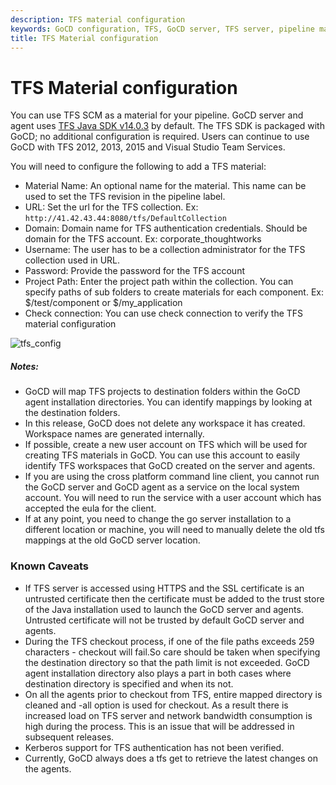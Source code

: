 ```yaml
---
description: TFS material configuration
keywords: GoCD configuration, TFS, GoCD server, TFS server, pipeline materials
title: TFS Material configuration
---
```


# TFS Material configuration

You can use TFS SCM as a material for your pipeline. GoCD server and agent uses [TFS Java SDK v14.0.3](https://www.microsoft.com/en-us/download/details.aspx?id=47727) by default. The TFS SDK is packaged with GoCD; no additional configuration is required.
Users can continue to use GoCD with TFS 2012, 2013, 2015 and Visual Studio Team Services.

You will need to configure the following to add a TFS material:

-   Material Name: An optional name for the material. This name can be used to set the TFS revision in the pipeline label.
-   URL: Set the url for the TFS collection. Ex: `http://41.42.43.44:8080/tfs/DefaultCollection`
-   Domain: Domain name for TFS authentication credentials. Should be domain for the TFS account. Ex: corporate\_thoughtworks
-   Username: The user has to be a collection administrator for the TFS collection used in URL.
-   Password: Provide the password for the TFS account
-   Project Path: Enter the project path within the collection. You can specify paths of sub folders to create materials for each component. Ex: $/test/component or $/my_application
-   Check connection: You can use check connection to verify the TFS material configuration

![tfs_config](../images/tfs_config.png)

##### Notes:

-   GoCD will map TFS projects to destination folders within the GoCD agent installation directories. You can identify mappings by looking at the destination folders.
-   In this release, GoCD does not delete any workspace it has created. Workspace names are generated internally.
-   If possible, create a new user account on TFS which will be used for creating TFS materials in GoCD. You can use this account to easily identify TFS workspaces that GoCD created on the server and agents.
-   If you are using the cross platform command line client, you cannot run the GoCD server and GoCD agent as a service on the local system account. You will need to run the service with a user account which has accepted the eula for the client.
-   If at any point, you need to change the go server installation to a different location or machine, you will need to manually delete the old tfs mappings at the old GoCD server location.

### Known Caveats

-   If TFS server is accessed using HTTPS and the SSL certificate is an untrusted certificate then the certificate must be added to the trust store of the Java installation used to launch the GoCD server and agents. Untrusted certificate will not be trusted by default GoCD server and agents.
-   During the TFS checkout process, if one of the file paths exceeds 259 characters - checkout will fail.So care should be taken when specifying the destination directory so that the path limit is not exceeded. GoCD agent installation directory also plays a part in both cases where destination directory is specified and when its not.
-   On all the agents prior to checkout from TFS, entire mapped directory is cleaned and -all option is used for checkout. As a result there is increased load on TFS server and network bandwidth consumption is high during the process. This is an issue that will be addressed in subsequent releases.
-   Kerberos support for TFS authentication has not been verified.
-   Currently, GoCD always does a tfs get to retrieve the latest changes on the agents.
